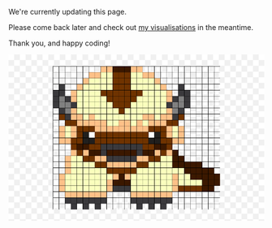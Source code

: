 

We're currently updating this page. 

Please come back later and check out <a href="https://athrado.github.io/data_viz/" title="Data Viz">my visualisations</a> in the meantime.

Thank you, and happy coding!



![](5690275.png)





